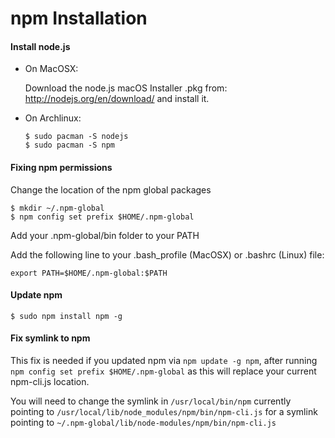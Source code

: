 npm Installation
================

#### Install node.js

* On MacOSX:

  Download the node.js macOS Installer .pkg from: http://nodejs.org/en/download/ and install it.

* On Archlinux:

      $ sudo pacman -S nodejs
      $ sudo pacman -S npm

#### Fixing npm permissions

Change the location of the npm global packages

    $ mkdir ~/.npm-global
    $ npm config set prefix $HOME/.npm-global

Add your .npm-global/bin folder to your PATH

Add the following line to your .bash_profile (MacOSX) or .bashrc (Linux) file:

    export PATH=$HOME/.npm-global:$PATH

#### Update npm

    $ sudo npm install npm -g

#### Fix symlink to npm

This fix is needed if you updated npm via `npm update -g npm`, after running `npm config set prefix $HOME/.npm-global` as this will replace your current npm-cli.js location.

You will need to change the symlink in `/usr/local/bin/npm` currently pointing to `/usr/local/lib/node_modules/npm/bin/npm-cli.js` for a symlink pointing to `~/.npm-global/lib/node-modules/npm/bin/npm-cli.js`
